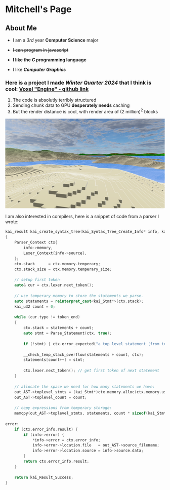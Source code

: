 # Mitchell's Page

## About Me
- I am a *3rd* year **Computer Science** major
+ ~~I can program in javascript~~
* **I like the _C_ programming language**
+ I like ***Computer Graphics***

### Here is a project I made *Winter Quarter 2024* that I think is cool: [Voxel "Engine" - github link](https://github.com/lazergenixdev/First-Voxel-Engine/tree/lod)
1. The code is absolutly terribly structured
2. Sending chunk data to GPU **desperately needs** caching
3. But the render distance is cool, with render area of (2 million)<sup>2</sup> blocks

![Voxel Engine Screenshot](screenshots/screenshot_2024-03-26_06-57-41.png)

I am also interested in compilers, here is a snippet of code from a parser I wrote:
```cpp
kai_result kai_create_syntax_tree(kai_Syntax_Tree_Create_Info* info, kai_AST* out_AST)
{
    Parser_Context ctx{
        info->memory,
        Lexer_Context{info->source},
    };
    ctx.stack      = ctx.memory.temperary;
    ctx.stack_size = ctx.memory.temperary_size;

    // setup first token
    auto& cur = ctx.lexer.next_token();

    // use temperary memory to store the statements we parse.
    auto statements = reinterpret_cast<kai_Stmt*>(ctx.stack);
    kai_u32 count = 0;

    while (cur.type != token_end)
    {
        ctx.stack = statements + count;
        auto stmt = Parse_Statement(ctx, true);

        if (!stmt) { ctx.error_expected("a top level statement [from top]"); goto error; }

        __check_temp_stack_overflow(statements + count, ctx);
        statements[count++] = stmt;

        ctx.lexer.next_token(); // get first token of next statement
    }

    // allocate the space we need for how many statements we have:
    out_AST->toplevel_stmts = (kai_Stmt*)ctx.memory.alloc(ctx.memory.user, count * sizeof(kai_Stmt));
    out_AST->toplevel_count = count;

    // copy expressions from temperary storage:
    memcpy(out_AST->toplevel_stmts, statements, count * sizeof(kai_Stmt));

error:
    if (ctx.error_info.result) {
        if (info->error) {
            *info->error = ctx.error_info;
            info->error->location.file   = out_AST->source_filename;
            info->error->location.source = info->source.data;
        }
        return ctx.error_info.result;
    }

    return kai_Result_Success;
}
```
